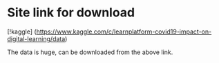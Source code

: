 # Site link for download

[!kaggle] (https://www.kaggle.com/c/learnplatform-covid19-impact-on-digital-learning/data)

The data is huge, can be downloaded from the above link.
